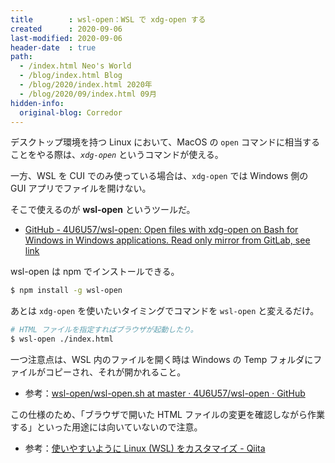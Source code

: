 ```yaml
---
title        : wsl-open：WSL で xdg-open する
created      : 2020-09-06
last-modified: 2020-09-06
header-date  : true
path:
  - /index.html Neo's World
  - /blog/index.html Blog
  - /blog/2020/index.html 2020年
  - /blog/2020/09/index.html 09月
hidden-info:
  original-blog: Corredor
---
```


デスクトップ環境を持つ Linux において、MacOS の `open` コマンドに相当することをやる際は、_`xdg-open`_ というコマンドが使える。

一方、WSL を CUI でのみ使っている場合は、`xdg-open` では Windows 側の GUI アプリでファイルを開けない。

そこで使えるのが __wsl-open__ というツールだ。

- [GitHub - 4U6U57/wsl-open: Open files with xdg-open on Bash for Windows in Windows applications. Read only mirror from GitLab, see link](https://github.com/4U6U57/wsl-open)

wsl-open は npm でインストールできる。

```bash
$ npm install -g wsl-open
```

あとは `xdg-open` を使いたいタイミングでコマンドを `wsl-open` と変えるだけ。

```bash
# HTML ファイルを指定すればブラウザが起動したり。
$ wsl-open ./index.html
```

一つ注意点は、WSL 内のファイルを開く時は Windows の Temp フォルダにファイルがコピーされ、それが開かれること。

- 参考：[wsl-open/wsl-open.sh at master · 4U6U57/wsl-open · GitHub](https://github.com/4U6U57/wsl-open/blob/master/wsl-open.sh#L209-L228)

この仕様のため、「ブラウザで開いた HTML ファイルの変更を確認しながら作業する」といった用途には向いていないので注意。

- 参考：[使いやすいように Linux (WSL) をカスタマイズ - Qiita](https://qiita.com/kikuchi_kentaro/items/22b7fe3b93729f8e7b17)

